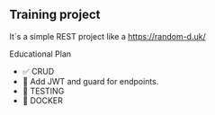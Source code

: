 ## Training project

It`s a simple REST project like a https://random-d.uk/

Educational Plan
 - :white_check_mark: CRUD
 - :construction: Add JWT and guard for endpoints. 
 - :black_square_button: TESTING
 - :black_square_button: DOCKER
